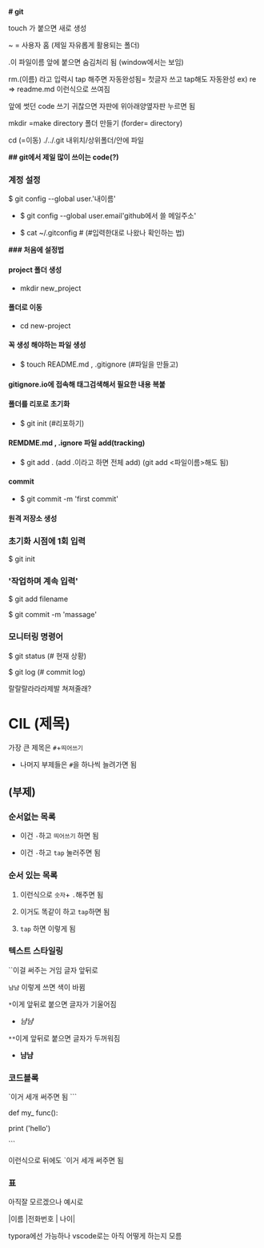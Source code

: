 **# git**

touch 가 붙으면 새로 생성

~ = 사용자 홈 (제일 자유롭게 활용되는 폴더)

.이 파일이름 앞에 붙으면 숨김처리 됨
(window에서는 보임)

rm.(이름)  라고 입력시 tap 해주면 자동완성됨= 첫글자 쓰고 tap해도 자동완성
ex) re => readme.md 이런식으로 쓰여짐


앞에 썻던 code 쓰기 귀찮으면 자판에 위아래양옆자판 누르면 됨

mkdir =make directory
폴더 만들기
(forder= directory) 

cd (=이동)
./../.git
내위치/상위폴더/안에 파일



**## git에서 제일 많이 쓰이는 code(?)**


### 계정 설정
 $ git config --global user.'내이름'

- $ git config --global user.email'github에서 쓸 메일주소'

- $ cat ~/.gitconfig # (#입력한대로 나왔나 확인하는 법)


**### 처음에 설정법**

#### project 폴더 생성
- mkdir new_project

#### 폴더로 이동
- cd new-project

#### 꼭 생성 해야하는 파일 생성
- $ touch README.md , .gitignore (#파일을 만들고)

#### gitignore.io에 접속해 태그검색해서 필요한 내용 복붙

#### 폴더를 리포로 초기화
- $ git init (#리포하기)

#### REMDME.md , .ignore 파일 add(tracking)
- $ git add .
(add .이라고 하면 전체 add)
(git add <파일이름>해도 됨)

#### commit
- $ git commit -m 'first commit'
  
#### 원격 저장소 생성 

### 초기화 시점에 1회 입력

$ git init

 

### '작업하며 계속 입력'

$ git add filename



$ git commit -m 'massage'



### 모니터링 명령어

$ git status (# 현재 상황)

$ git log (# commit log)





랄랄랄라라라제발 쳐져줄래?

# CIL  (제목)

가장 큰 제목은 `#`+`띄어쓰기`

- 나머지 부제들은 `#`을 하나씩 늘려가면 됨



## (부제)

### 순서없는 목록

- 이건 `-`하고 `띄어쓰기` 하면  됨

 - 이건 `-`하고 `tap` 눌러주면 됨



### 순서 있는 목록

1. 이런식으로 `숫자`+ `.`해주면 됨

2. 이거도 똑같이 하고  `tap`하면 됨

  1. `tap` 하면 이렇게 됨



### 텍스트 스타일링

``이걸 써주는 거임 글자 앞뒤로

`냠냠` 이렇게 쓰면 색이 바뀜

`*`이게 앞뒤로 붙으면 글자가 기울어짐

- *냠냠*

`**`이게 앞뒤로 붙으면 글자가 두꺼워짐

- **냠냠**


 ### 코드블록

`이거 세개 써주면 됨
\```

def my_ func():

  print ('hello')

\```

이런식으로 뒤에도 `이거 세개 써주면 됨



### 표

아직잘 모르겠으나 예시로

|이름 |전화번호 | 나이|

typora에선 가능하나 vscode로는 아직 어떻게 하는지 모름
 